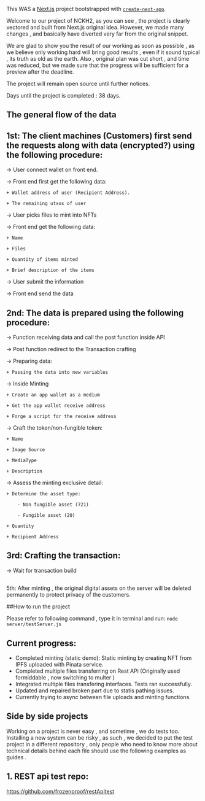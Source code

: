 This WAS a [Next.js](https://nextjs.org/) project bootstrapped with [`create-next-app`](https://github.com/vercel/next.js/tree/canary/packages/create-next-app).

Welcome to our project of NCKH2, as you can see , the project is clearly vectored and built from Next.js original idea. However, we made many changes , and basically have diverted very far from the original snippet. 

We are glad to show you the result of our working as soon as possible , as we believe only working hard will bring good results , even if it sound typical , its truth as old as the earth. Also , original plan was cut short , and time was reduced, but we made sure that the progress will be sufficient for a preview after the deadline. 

The project will remain open source until further notices. 

Days until the project is completed : 38 days.

## The general flow of the data ##

## 1st: The client machines (Customers) first send the requests along with data (encrypted?) using the following procedure:

-> User connect wallet on front end.

-> Front end first get the following data: 

    + Wallet address of user (Recipient Address).

    + The remaining utxos of user

-> User picks files to mint into NFTs

-> Front end get the following data:

    + Name

    + Files

    + Quantity of items minted
    
    + Brief description of the items

-> User submit the information 

-> Front end send the data

## 2nd: The data is prepared using the following procedure:

-> Function receiving data and call the post function inside API

-> Post function redirect to the Transaction crafting 

-> Preparing data:

    + Passing the data into new variables

-> Inside Minting

    + Create an app wallet as a medium 

    + Get the app wallet receive address 

    + Forge a script for the receive address 

-> Craft the token/non-fungible token:

    + Name 

    + Image Source 

    + MediaType

    + Description

-> Assess the minting exclusive detail:

    + Determine the asset type:

        - Non fungible asset (721)

        - Fungible asset (20)
        
    + Quantity

    + Recipient Address

## 3rd: Crafting the transaction:
-> Wait for transaction build



## 

5th: After minting , the original digital assets on the server will be deleted permanently to protect privacy of the customers.

##How to run the project

Please refer to following command , type it in terminal and run:
```node server/testServer.js ```

## Current progress: ##

- Completed minting (static demo): Static minting by creating NFT from IPFS uploaded with Pinata service.
- Completed multiple files transferring on Rest APi (Originally used formiddable , now switching to multer )
- Integrated multiple files transfering interfaces. Tests ran successfully.
- Updated and repaired broken part due to statis pathing issues.
- Currently trying to async between file uploads and minting functions.


## Side by side projects ##

Working on a project is never easy , and sometime , we do tests too. Installing a new system can be risky , as such , we decided to put the test project in a different repository , only people who need to know more about technical details behind each file should use the following examples as guides .

## 1. REST api test repo:
https://github.com/frozenproof/restApitest